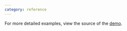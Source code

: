 ```yaml
---
category: reference
---
```


For more detailed examples, view the source of the 
[demo](https://github.com/dharmafly/pablo/blob/master/index.html).